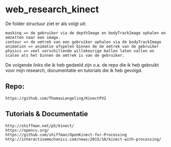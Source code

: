 # web_research_kinect

De folder structuur ziet er als volgt uit:

    masking => de gebruiker via de depthImage en bodyTrackImage ophalen en omzetten naar een image.
    contour => de omtrek van een gebruiker ophalen via de bodyTrackImage
    animation => animatie afspelen binnen de de omtrek van de gebruiker
    physics => veel verschillende willekeurige ballen laten vallen en scalen als het binnen de omtrek is van de gebruiker.

De volgende links die ik heb gedeeld zijn o.a. de repo die ik heb gebruikt voor mijn research, documentatie en tutorials die ik heb gevolgd.

## Repo:
    https://github.com/ThomasLengeling/KinectPV2

## Tutorials & Documentatie
    http://shiffman.net/p5/kinect/
    https://opencv.org/
    https://github.com/shiffman/OpenKinect-for-Processing
    http://interactivemechanics.com/news/2015/10/kinect-with-processing/
    


